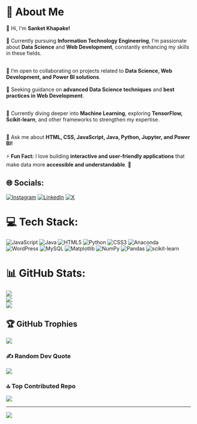# 💫 About Me  


👋 Hi, I'm **Sanket Khapake!** <br>  
🔭 Currently pursuing **Information Technology Engineering**, I’m passionate about **Data Science** and **Web Development**, constantly enhancing my skills in these fields. <br><br>  

👯 I’m open to collaborating on projects related to **Data Science, Web Development, and Power BI solutions**. <br>  
🤝 Seeking guidance on **advanced Data Science techniques** and **best practices in Web Development**. <br><br>  

🌱 Currently diving deeper into **Machine Learning**, exploring **TensorFlow, Scikit-learn**, and other frameworks to strengthen my expertise. <br><br>  

💬 Ask me about **HTML, CSS, JavaScript, Java, Python, Jupyter, and Power BI!** <br>  
⚡ **Fun Fact:** I love building **interactive and user-friendly applications** that make data more **accessible and understandable**. 🚀 <br>  


## 🌐 Socials:
[![Instagram](https://img.shields.io/badge/Instagram-%23E4405F.svg?logo=Instagram&logoColor=white)](https://www.instagram.com/sank_et1903/) 
[![LinkedIn](https://img.shields.io/badge/LinkedIn-%230077B5.svg?logo=linkedin&logoColor=white)](https://www.linkedin.com/in/sanket-khapake-3ba430257/) 
[![X](https://img.shields.io/badge/X-black.svg?logo=X&logoColor=white)](https://x.com/KhapakeSan35683)


# 💻 Tech Stack:
![JavaScript](https://img.shields.io/badge/javascript-%23323330.svg?style=for-the-badge&logo=javascript&logoColor=%23F7DF1E) ![Java](https://img.shields.io/badge/java-%23ED8B00.svg?style=for-the-badge&logo=openjdk&logoColor=white) ![HTML5](https://img.shields.io/badge/html5-%23E34F26.svg?style=for-the-badge&logo=html5&logoColor=white) ![Python](https://img.shields.io/badge/python-3670A0?style=for-the-badge&logo=python&logoColor=ffdd54) ![CSS3](https://img.shields.io/badge/css3-%231572B6.svg?style=for-the-badge&logo=css3&logoColor=white) ![Anaconda](https://img.shields.io/badge/Anaconda-%2344A833.svg?style=for-the-badge&logo=anaconda&logoColor=white) ![WordPress](https://img.shields.io/badge/WordPress-%23117AC9.svg?style=for-the-badge&logo=WordPress&logoColor=white)  ![MySQL](https://img.shields.io/badge/mysql-4479A1.svg?style=for-the-badge&logo=mysql&logoColor=white) ![Matplotlib](https://img.shields.io/badge/Matplotlib-%23ffffff.svg?style=for-the-badge&logo=Matplotlib&logoColor=black) ![NumPy](https://img.shields.io/badge/numpy-%23013243.svg?style=for-the-badge&logo=numpy&logoColor=white) ![Pandas](https://img.shields.io/badge/pandas-%23150458.svg?style=for-the-badge&logo=pandas&logoColor=white)  ![scikit-learn](https://img.shields.io/badge/scikit--learn-%23F7931E.svg?style=for-the-badge&logo=scikit-learn&logoColor=white)
# 📊 GitHub Stats:
![](https://github-readme-stats.vercel.app/api?username=san7499&theme=dark&hide_border=false&include_all_commits=false&count_private=false)<br/>
![](https://github-readme-streak-stats.herokuapp.com/?user=san7499&theme=dark&hide_border=false)<br/>
![](https://github-readme-stats.vercel.app/api/top-langs/?username=san7499&theme=dark&hide_border=false&include_all_commits=false&count_private=false&layout=compact)

## 🏆 GitHub Trophies
![](https://github-profile-trophy.vercel.app/?username=san7499&theme=radical&no-frame=false&no-bg=true&margin-w=4)

### ✍️ Random Dev Quote
![](https://quotes-github-readme.vercel.app/api?type=horizontal&theme=radical)

### 🔝 Top Contributed Repo
![](https://github-contributor-stats.vercel.app/api?username=san7499&limit=5&theme=dark&combine_all_yearly_contributions=true)

---
[![](https://visitcount.itsvg.in/api?id=san7499&icon=0&color=0)](https://visitcount.itsvg.in)

<!-- Proudly created with GPRM ( https://gprm.itsvg.in ) -->
